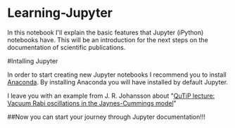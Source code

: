 # Learning-Jupyter

In this notebook I'll explain the basic features that Jupyter (iPython) notebooks have. This will be an introduction
for the next steps on the documentation of scientific publications.

#Intalling Jupyter

In order to start creating new Jupyter notebooks I recommend you to install [Anaconda](https://www.continuum.io/why-anaconda).
By installing Anaconda you will have installed by default Jupyter.

I leave you with an example from J. R. Johansson about "[QuTiP lecture: Vacuum Rabi oscillations in the Jaynes-Cummings model](https://nbviewer.jupyter.org/github/jrjohansson/qutip-lectures/blob/master/Lecture-1-Jaynes-Cumming-model.ipynb)"

##Now you can start your journey through Jupyter documentation!!!
